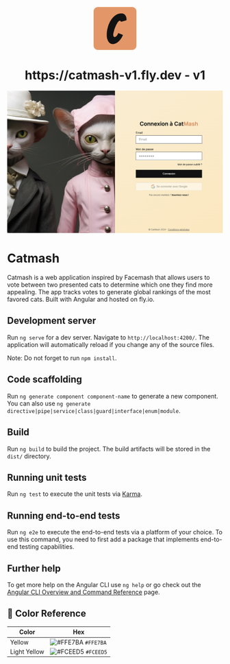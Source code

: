 <div align="center">
  <img alt="Logo" src="./src/assets/images/favicon-catmash.png" width="100" />
</div>
<h1 align="center">
  https://catmash-v1.fly.dev - v1
</h1>

![demo](https://raw.githubusercontent.com/morganb27/catmash-front/main/src/assets/images/demo.png)


# Catmash

Catmash is a web application inspired by Facemash that allows users to vote between two presented cats to determine which one they find more appealing. The app tracks votes to generate global rankings of the most favored cats. Built with Angular and hosted on fly.io.

## Development server

Run `ng serve` for a dev server. Navigate to `http://localhost:4200/`. The application will automatically reload if you change any of the source files.

Note: Do not forget to run `npm install`.

## Code scaffolding

Run `ng generate component component-name` to generate a new component. You can also use `ng generate directive|pipe|service|class|guard|interface|enum|module`.

## Build

Run `ng build` to build the project. The build artifacts will be stored in the `dist/` directory.

## Running unit tests

Run `ng test` to execute the unit tests via [Karma](https://karma-runner.github.io).

## Running end-to-end tests

Run `ng e2e` to execute the end-to-end tests via a platform of your choice. To use this command, you need to first add a package that implements end-to-end testing capabilities.


## Further help

To get more help on the Angular CLI use `ng help` or go check out the [Angular CLI Overview and Command Reference](https://angular.io/cli) page.

## 🎨 Color Reference

| Color          | Hex                                                                |
| -------------- | ------------------------------------------------------------------ |
| Yellow         | ![#FFE7BA](https://via.placeholder.com/10/FFE7BA?text=+) `#FFE7BA` |
| Light Yellow   | ![#FCEED5](https://via.placeholder.com/10/FFE7BA?text=+) `#FCEED5` |


